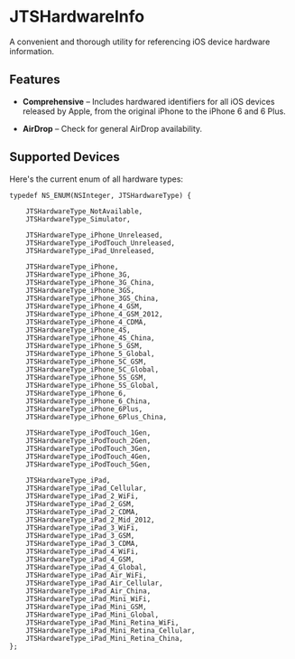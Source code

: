 JTSHardwareInfo
===============

A convenient and thorough utility for referencing iOS device hardware information.

## Features

- **Comprehensive** – Includes hardwared identifiers for all iOS devices released by Apple, from the original iPhone to the iPhone 6 and 6 Plus.

- **AirDrop** – Check for general AirDrop availability.

## Supported Devices

Here's the current enum of all hardware types:

```objc
typedef NS_ENUM(NSInteger, JTSHardwareType) {
    
    JTSHardwareType_NotAvailable,
    JTSHardwareType_Simulator,
    
    JTSHardwareType_iPhone_Unreleased,
    JTSHardwareType_iPodTouch_Unreleased,
    JTSHardwareType_iPad_Unreleased,
    
    JTSHardwareType_iPhone,
    JTSHardwareType_iPhone_3G,
    JTSHardwareType_iPhone_3G_China,
    JTSHardwareType_iPhone_3GS,
    JTSHardwareType_iPhone_3GS_China,
    JTSHardwareType_iPhone_4_GSM,
    JTSHardwareType_iPhone_4_GSM_2012,
    JTSHardwareType_iPhone_4_CDMA,
    JTSHardwareType_iPhone_4S,
    JTSHardwareType_iPhone_4S_China,
    JTSHardwareType_iPhone_5_GSM,
    JTSHardwareType_iPhone_5_Global,
    JTSHardwareType_iPhone_5C_GSM,
    JTSHardwareType_iPhone_5C_Global,
    JTSHardwareType_iPhone_5S_GSM,
    JTSHardwareType_iPhone_5S_Global,
    JTSHardwareType_iPhone_6,
    JTSHardwareType_iPhone_6_China,
    JTSHardwareType_iPhone_6Plus,
    JTSHardwareType_iPhone_6Plus_China,
    
    JTSHardwareType_iPodTouch_1Gen,
    JTSHardwareType_iPodTouch_2Gen,
    JTSHardwareType_iPodTouch_3Gen,
    JTSHardwareType_iPodTouch_4Gen,
    JTSHardwareType_iPodTouch_5Gen,
    
    JTSHardwareType_iPad,
    JTSHardwareType_iPad_Cellular,
    JTSHardwareType_iPad_2_WiFi,
    JTSHardwareType_iPad_2_GSM,
    JTSHardwareType_iPad_2_CDMA,
    JTSHardwareType_iPad_2_Mid_2012,
    JTSHardwareType_iPad_3_WiFi,
    JTSHardwareType_iPad_3_GSM,
    JTSHardwareType_iPad_3_CDMA,
    JTSHardwareType_iPad_4_WiFi,
    JTSHardwareType_iPad_4_GSM,
    JTSHardwareType_iPad_4_Global,
    JTSHardwareType_iPad_Air_WiFi,
    JTSHardwareType_iPad_Air_Cellular,
    JTSHardwareType_iPad_Air_China,
    JTSHardwareType_iPad_Mini_WiFi,
    JTSHardwareType_iPad_Mini_GSM,
    JTSHardwareType_iPad_Mini_Global,
    JTSHardwareType_iPad_Mini_Retina_WiFi,
    JTSHardwareType_iPad_Mini_Retina_Cellular,
    JTSHardwareType_iPad_Mini_Retina_China,
};
```
